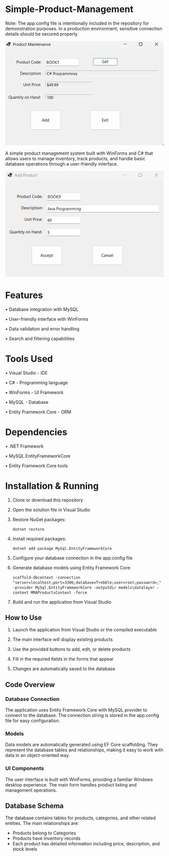 # Simple-Product-Management

Note: The app.config file is intentionally included in the repository for demonstration purposes. In a production environment, sensitive connection details should be secured properly.

![Product Screenshot](Product.png)

A simple product management system built with WinForms and C# that allows users to manage inventory, track products, and handle basic database operations through a user-friendly interface.

![Add Product Screenshot](AddProduct.png)

# Features

• Database integration with MySQL

• User-friendly interface with WinForms

• Data validation and error handling

• Search and filtering capabilities

# Tools Used

• Visual Studio - IDE

• C# - Programming language

• WinForms - UI Framework

• MySQL - Database

• Entity Framework Core - ORM

# Dependencies

• .NET Framework 

• MySQL.EntityFrameworkCore

• Entity Framework Core tools

# Installation & Running

1. Clone or download this repository
   
2. Open the solution file in Visual Studio
   
3. Restore NuGet packages:
   ```
   dotnet restore
   ```
   
4. Install required packages:
   ```
   dotnet add package MySql.EntityFrameworkCore
   ```
   
5. Configure your database connection in the app.config file
   
6. Generate database models using Entity Framework Core:
   ```
   scaffold-dbcontext -connection "server=localhost;port=3306;database=Trebble;user=root;password=;" -provider MySql.EntityFrameworkCore -outputdir models\datalayer -context MMAProductsContext -force
   ```
   
7. Build and run the application from Visual Studio

## How to Use

1. Launch the application from Visual Studio or the compiled executable
   
2. The main interface will display existing products
   
3. Use the provided buttons to add, edit, or delete products
   
4. Fill in the required fields in the forms that appear
   
5. Changes are automatically saved to the database

## Code Overview

### Database Connection

The application uses Entity Framework Core with MySQL provider to connect to the database. The connection string is stored in the app.config file for easy configuration.

### Models

Data models are automatically generated using EF Core scaffolding. They represent the database tables and relationships, making it easy to work with data in an object-oriented way.

### UI Components

The user interface is built with WinForms, providing a familiar Windows desktop experience. The main form handles product listing and management operations.

## Database Schema

The database contains tables for products, categories, and other related entities. The main relationships are:

- Products belong to Categories
- Products have Inventory records
- Each product has detailed information including price, description, and stock levels
